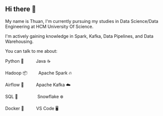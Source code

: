 ## Hi there 👋

My name is Thuan, I'm currently pursuing my studies in Data Science/Data Engineering at HCM University Of Science. 

I'm actively gaining knowledge in Spark, Kafka, Data Pipelines, and Data Warehousing.

You can talk to me about:

Python 🐍&nbsp;&nbsp;&nbsp;&nbsp;&nbsp;&nbsp;&nbsp;&nbsp;&nbsp;&nbsp;Java ☕

Hadoop 📦&nbsp;&nbsp;&nbsp;&nbsp;&nbsp;&nbsp;&nbsp;&nbsp;&nbsp;Apache Spark 🔥

Airflow 🚀&nbsp;&nbsp;&nbsp;&nbsp;&nbsp;&nbsp;&nbsp;&nbsp;&nbsp;&nbsp;Apache Kafka ☁️

SQL 📜&nbsp;&nbsp;&nbsp;&nbsp;&nbsp;&nbsp;&nbsp;&nbsp;&nbsp;&nbsp;&nbsp;&nbsp;&nbsp;&nbsp;&nbsp;&nbsp;Snowflake ❄️

Docker 🐋&nbsp;&nbsp;&nbsp;&nbsp;&nbsp;&nbsp;&nbsp;&nbsp;&nbsp;&nbsp;VS Code 🖥️
